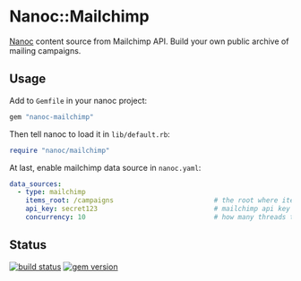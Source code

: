# Nanoc::Mailchimp

[Nanoc](https://nanoc.ws) content source from Mailchimp API. Build your own public archive of mailing campaigns.

## Usage

Add to `Gemfile` in your nanoc project:

```ruby
gem "nanoc-mailchimp"
```

Then tell nanoc to load it in `lib/default.rb`:

```ruby
require "nanoc/mailchimp"
```

At last, enable mailchimp data source in `nanoc.yaml`:

```yaml
data_sources:
  - type: mailchimp
    items_root: /campaigns                         # the root where items should be mounted
    api_key: secret123                             # mailchimp api key                                                (default: nil)
    concurrency: 10                                # how many threads to spawn to fetch data                          (default: 5)
```

## Status

[![build status](https://github.com/pawelpacana/nanoc-mailchimp/workflows/test/badge.svg)](https://github.com/pawelpacana/nanoc-mailchimp/actions)
[![gem version](https://badge.fury.io/rb/nanoc-mailchimp.svg)](https://badge.fury.io/rb/nanoc-mailchimp)
